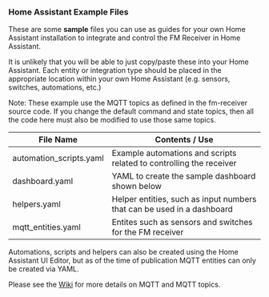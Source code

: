 ### Home Assistant Example Files

These are some **sample** files you can use as guides for your own Home Assistant installation to integrate and control the FM Receiver in Home Assistant.

It is unlikely that you will be able to just copy/paste these into your Home Assistant.  Each entity or integration type should be placed in the appropriate location within your own Home Assistant (e.g. sensors, switches, automations, etc.)

Note:  These example use the MQTT topics as defined in the fm-receiver source code.  If you change the default command and state topics, then all the code here must also be modified to use those same topics.

|File Name|Contents / Use
|---------|--------|
|automation_scripts.yaml|Example automations and scripts related to controlling the receiver
|dashboard.yaml|YAML to create the sample dashboard shown below
|helpers.yaml|Helper entities, such as input numbers that can be used in a dashboard
|mqtt_entities.yaml|Entites such as sensors and switches for the FM receiver

Automations, scripts and helpers can also be created using the Home Assistant UI Editor, but as of the time of publication MQTT entities can only be created via YAML.

Please see the [Wiki](https://github.com/Resinchem/FM-Receiver-MQTT/wiki) for more details on MQTT and MQTT topics.
